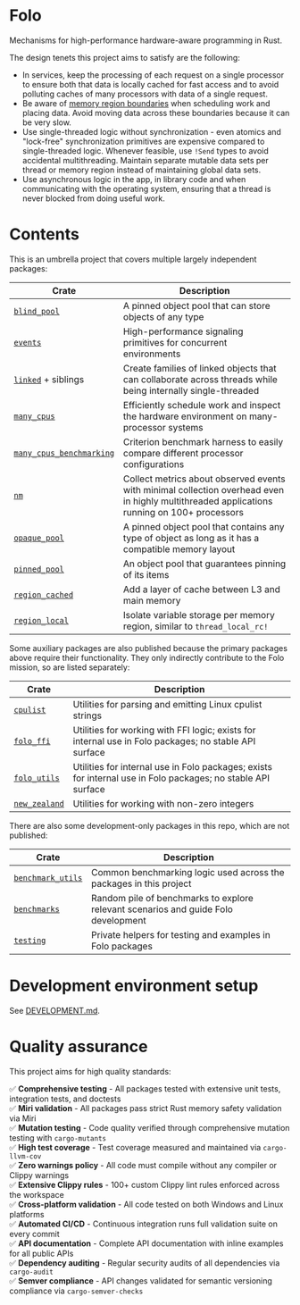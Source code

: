 # Folo

Mechanisms for high-performance hardware-aware programming in Rust.

The design tenets this project aims to satisfy are the following:

* In services, keep the processing of each request on a single processor to ensure both that data
  is locally cached for fast access and to avoid polluting caches of many processors with data of
  a single request.
* Be aware of [memory region boundaries](https://www.kernel.org/doc/html/v4.18/vm/numa.html)
  when scheduling work and placing data. Avoid moving data across these boundaries because it can
  be very slow.
* Use single-threaded logic without synchronization - even atomics and "lock-free" synchronization
  primitives are expensive compared to single-threaded logic. Whenever feasible, use `!Send` types
  to avoid accidental multithreading. Maintain separate mutable data sets per thread or memory
  region instead of maintaining global data sets.
* Use asynchronous logic in the app, in library code and when communicating with the operating
  system, ensuring that a thread is never blocked from doing useful work.

# Contents

This is an umbrella project that covers multiple largely independent packages:

| Crate                                                                 | Description                                                                                                                                 |
|-----------------------------------------------------------------------|---------------------------------------------------------------------------------------------------------------------------------------------|
| [`blind_pool`](packages/blind_pool/README.md)                         | A pinned object pool that can store objects of any type                                                                                     |
| [`events`](packages/events/README.md)                                 | High-performance signaling primitives for concurrent environments                                                                           |
| [`linked`](packages/linked/README.md) + siblings                      | Create families of linked objects that can collaborate across threads while being internally single-threaded                                |
| [`many_cpus`](packages/many_cpus/README.md)                           | Efficiently schedule work and inspect the hardware environment on many-processor systems                                                    |
| [`many_cpus_benchmarking`](packages/many_cpus_benchmarking/README.md) | Criterion benchmark harness to easily compare different processor configurations                                                            |
| [`nm`](packages/nm/README.md)                                         | Collect metrics about observed events with minimal collection overhead even in highly multithreaded applications running on 100+ processors |
| [`opaque_pool`](packages/opaque_pool/README.md)                       | A pinned object pool that contains any type of object as long as it has a compatible memory layout                                          |
| [`pinned_pool`](packages/pinned_pool/README.md)                       | An object pool that guarantees pinning of its items                                                                                         |
| [`region_cached`](packages/region_cached/README.md)                   | Add a layer of cache between L3 and main memory                                                                                             |
| [`region_local`](packages/region_local/README.md)                     | Isolate variable storage per memory region, similar to `thread_local_rc!`                                                                   |

Some auxiliary packages are also published because the primary packages above require their
functionality. They only indirectly contribute to the Folo mission, so are listed separately:

| Crate                                           | Description                                                                                                  |
|-------------------------------------------------|--------------------------------------------------------------------------------------------------------------|
| [`cpulist`](packages/cpulist/README.md)         | Utilities for parsing and emitting Linux cpulist strings                                                     |
| [`folo_ffi`](packages/folo_ffi/README.md)       | Utilities for working with FFI logic; exists for internal use in Folo packages; no stable API surface        |
| [`folo_utils`](packages/folo_utils/README.md)   | Utilities for internal use in Folo packages; exists for internal use in Folo packages; no stable API surface |
| [`new_zealand`](packages/new_zealand/README.md) | Utilities for working with non-zero integers                                                                 |

There are also some development-only packages in this repo, which are not published:

| Crate                                         | Description                                                                        |
|-----------------------------------------------|------------------------------------------------------------------------------------|
| [`benchmark_utils`](packages/benchmark_utils) | Common benchmarking logic used across the packages in this project                 |
| [`benchmarks`](packages/benchmarks)           | Random pile of benchmarks to explore relevant scenarios and guide Folo development |
| [`testing`](packages/testing)                 | Private helpers for testing and examples in Folo packages                          |

# Development environment setup

See [DEVELOPMENT.md](DEVELOPMENT.md).

# Quality assurance

This project aims for high quality standards:

✅ **Comprehensive testing** - All packages tested with extensive unit tests, integration tests, and doctests  
✅ **Miri validation** - All packages pass strict Rust memory safety validation via Miri  
✅ **Mutation testing** - Code quality verified through comprehensive mutation testing with `cargo-mutants`  
✅ **High test coverage** - Test coverage measured and maintained via `cargo-llvm-cov`  
✅ **Zero warnings policy** - All code must compile without any compiler or Clippy warnings  
✅ **Extensive Clippy rules** - 100+ custom Clippy lint rules enforced across the workspace  
✅ **Cross-platform validation** - All code tested on both Windows and Linux platforms  
✅ **Automated CI/CD** - Continuous integration runs full validation suite on every commit  
✅ **API documentation** - Complete API documentation with inline examples for all public APIs  
✅ **Dependency auditing** - Regular security audits of all dependencies via `cargo-audit`  
✅ **Semver compliance** - API changes validated for semantic versioning compliance via `cargo-semver-checks`